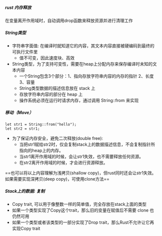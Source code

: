 ##### rust 内存释放
在变量离开作用域时，自动调用drop函数来释放资源并进行清理工作

##### String类型
- 字符串字面值: 在编译时就知道它的内容，其文本内容直接被硬编码到最终的可执行文件里
  - 值不可变，因此速度块、高效
- String类型，为了支持可变性，需要在heap上分配内存来保存编译时未知的文本内容
  - 一个String包含3个部分：1、指向存放字符串内容的内存的指针 2、长度 3、容量
  - String类型数据的描述信息放在 stack 上
  - 存放字符串内容的部分在 heap 上
  - 操作系统必须在运行时请求内存，通过调用 String::from 来实现

##### 移动（Move）
```
let str1 = String::from("hello");
let str2 = str1;
```
- 为了保证内存安全，避免二次释放(double free):
  - 当把str1赋给str2时，仅会复制stack上的数据描述信息，不会复制指针所指向的heap上的内存。
  - 当str1离开作用域的时候，会让str1失效，也不需要释放任何资源。
  - 在str2离开作用域的时候，才会进行资源释放。

==也可以将以上内容理解为浅拷贝(shallow copy)，但rust同时还会让str1失效。如果需要实现深拷贝(deep copy)，可使用clone方法==

##### Stack上的数据: 复制
- Copy trait, 可以用于像整数一样的简单值，完全存放在stack上面的类型
- 如果一个类型实现了Copy这个trait，那么旧的变量在赋值后不需要 clone 也仍然可用
- 如果一个类型或者该类型的一部分实现了Drop trait，那么Rust不允许让它再实现Copy trait